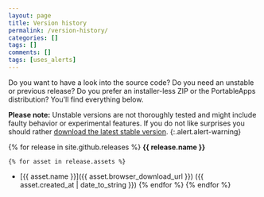 ```yaml
---
layout: page 
title: Version history
permalink: /version-history/
categories: []
tags: []
comments: []
tags: [uses_alerts]
---
```

Do you want to have a look into the source code? 
Do you need an unstable or previous release? 
Do you prefer an installer-less ZIP or the PortableApps distribution?
You'll find everything below.

<i class="fa fa-exclamation-triangle"></i> **Please note:** Unstable versions are not thoroughly tested and might include faulty behavior or experimental features. If you do not like surprises you should rather [download the latest stable version](/downloads/).
{:.alert.alert-warning}
 
{% for release in site.github.releases %}
**{{ release.name }}**

	{% for asset in release.assets %}
- [{{ asset.name }}]({{ asset.browser_download_url }}) ({{ asset.created_at | date_to_string }})
 	{% endfor %}
{% endfor %}
 
